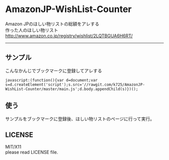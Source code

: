 AmazonJP-WishList-Counter
=========================

Amazon JPのほしい物リストの総額をアレする  
作った人のほしい物リスト http://www.amazon.co.jp/registry/wishlist/2LQTBGUA6H6RT/

----------------------------------------------------

サンプル
-------

こんなかんじでブックマークに登録してアレする

    javascript:(function(){var d=document;var s=d.createElement('script');s.src='//rawgit.com/k725/AmazonJP-WishList-Counter/master/main.js';d.body.appendChild(s)})();

使う
----

サンプルをブックマークに登録後、ほしい物リストのページに行って実行。

LICENSE
-------

MIT/X11  
please read LICENSE file.
